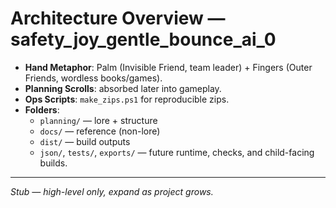 # Architecture Overview — safety_joy_gentle_bounce_ai_0

- **Hand Metaphor**: Palm (Invisible Friend, team leader) + Fingers (Outer Friends, wordless books/games).
- **Planning Scrolls**: absorbed later into gameplay.
- **Ops Scripts**: `make_zips.ps1` for reproducible zips.
- **Folders**:  
  - `planning/` — lore + structure  
  - `docs/` — reference (non-lore)  
  - `dist/` — build outputs  
  - `json/`, `tests/`, `exports/` — future runtime, checks, and child-facing builds.

---
*Stub — high-level only, expand as project grows.*
